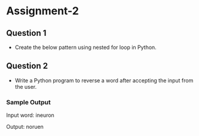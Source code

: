 # Assignment-2
## Question 1
* Create the below pattern using nested for loop in Python.

## Question 2
* Write a Python program to reverse a word after accepting the input from the user. 
### Sample Output
Input word: ineuron

Output: noruen
